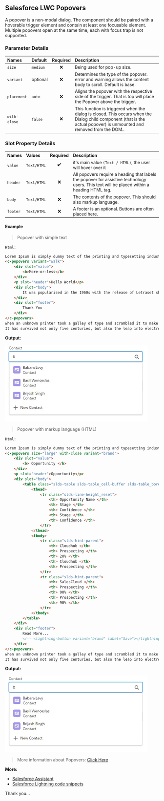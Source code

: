## Salesforce LWC Popovers

A popover is a non-modal dialog. The component should be paired with a hoverable trigger element and contain at least one focusable element. Multiple popovers open at the same time, each with focus trap is not supported.



### Parameter Details

| Names | Default | Required | Description |
| :--- | :--- | :---: | :--- |
| `size` | `medium` |  :x: | Being used for pop-up size. |
| `variant` | optional | :x: | Determines the type of the popover. error and warning allows the content body to scroll. Default is base. |
| `placement` | `auto` | :x: | Aligns the popover with the respective side of the trigger. That is top will place the Popover above the trigger.|
| `with-close` | `false` | :x: | This function is triggered when the dialog is closed. This occurs when the Dialog child component (that is the actual popover) is unmounted and removed from the DOM.. |

### Slot Property Details

| Names | Values  | Required | Description |
| :--- | :--- | :---: | :--- |
| `value` | `Text/HTML` | :heavy_check_mark: | it's main value `(Text / HTML)`, the user will hover over it|
| `header` | `Text/HTML` | :x: | All popovers require a heading that labels the popover for assistive technology users. This text will be placed within a heading HTML tag.|
| `body` | `Text/HTML` | :x: | The contents of the popover. This should also markup language.|
| `footer` | `Text/HTML` | :x: | A footer is an optional. Buttons are often placed here.|



#### Example

> Popover with simple text

`Html:` 

```html
Lorem Ipsum is simply dummy text of the printing and typesetting industry. 
<c-popovers variant="walk">
    <div slot="value">
        <b>More-or-less</b>
    </div>
    <p slot="header">Hello World</p>
    <div slot="body">
        It was popularised in the 1960s with the release of Letraset sheets containing Lorem Ipsum passages.
    </div>
    <div slot="footer">
        Thank You
    </div>
</c-popovers>
when an unknown printer took a galley of type and scrambled it to make a type specimen book.
It has survived not only five centuries, but also the leap into electronic typesetting, remaining essentially unchanged.
```


**Output:**

![output](https://github.com/Nisar-99/Salesforce-LWC-Custom-Lookup/blob/master/lookup.jpg)


> Popover with markup language (HTML)

`Html:`

```html
Lorem Ipsum is simply dummy text of the printing and typesetting industry. 
<c-popovers size="large" with-close variant="brand">
    <div slot="value">
        <b> Opportunity </b>
    </div>
    <p slot="header">Opportunity</p>
    <div slot="body">
        <table class="slds-table slds-table_cell-buffer slds-table_bordered">
            <thead>
                <tr class="slds-line-height_reset">
                    <th> Opportunity Name </th>
                    <th> Stage </th>
                    <th> Confidence </th>
                    <th> Stage </th>
                    <th> Confidence </th>
                </tr>
            </thead>
            <tbody>
                <tr class="slds-hint-parent">
                    <th> Cloudhub </th>
                    <th> Prospecting </th>
                    <th> 20% </th>
                    <th> Cloudhub </th>
                    <th> Prospecting </th>
                </tr>
                <tr class="slds-hint-parent">
                    <th> SalesCloud </th>
                    <th> Prospecting </th>
                    <th> 90% </th>
                    <th> Prospecting </th>
                    <th> 90% </th>
                </tr>
            </tbody>
        </table>
    </div>
    <div slot="footer">
        Read More...
        <!-- <lightning-button variant="brand" label="Save"></lightning-button> -->
    </div>
</c-popovers>
when an unknown printer took a galley of type and scrambled it to make a type specimen book.
It has survived not only five centuries, but also the leap into electronic typesetting, remaining essentially unchanged.
```

**Output:**

![output](https://github.com/Nisar-99/Salesforce-LWC-Custom-Lookup/blob/master/lookup.jpg)

> More information about Popovers: [Click Here](https://www.lightningdesignsystem.com/components/popovers/#site-main-content)


**More:**

 * [Salesforce Assistant](https://chrome.google.com/webstore/detail/salesforce-assistant/acpngnlieelljdlljmenkagbonaicccj)
 * [Salesforce Lightning code snippets](https://marketplace.visualstudio.com/items?itemName=Nik-Creation.lwc-salesforce)

Thank you...